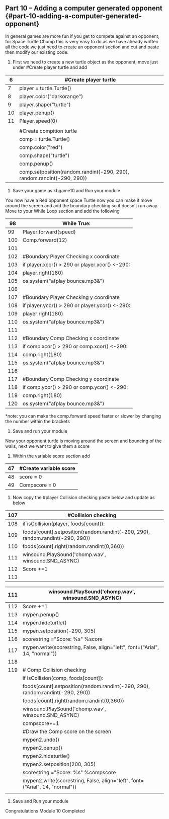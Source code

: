 ## Part 10 – Adding a computer generated opponent {#part-10-adding-a-computer-generated-opponent}

In general games are more fun if you get to compete against an opponent, for Space Turtle Chomp this is very easy to do as we have already written all the code we just need to create an opponent section and cut and paste then modify our existing code.

1.  First we need to create a new turtle object as the opponent, move just under #Create player turtle and add

| 6 | #Create player turtle |
| --- | --- |
| 7 | player = turtle.Turtle() |
| 8 | player.color(&quot;darkorange&quot;) |
| 9 | player.shape(&quot;turtle&quot;) |
| 10 | player.penup() |
| 11 | Player.speed(0) |
|  |  |
|  | #Create compition turtle |
|  | comp = turtle.Turtle() |
|  | comp.color(&quot;red&quot;) |
|  | comp.shape(&quot;turtle&quot;) |
|  | comp.penup() |
|  | comp.setposition(random.randint(-290, 290), random.randint(-290, 290)) |

1.  Save your game as kbgame10 and Run your module

You now have a Red opponent space Turtle now you can make it move around the screen and add the boundary checking so it doesn’t run away. Move to your While Loop section and add the following

| 98 | While True: |
| --- | --- |
| 99 | Player.forward(speed) |
| 100 | Comp.forward(12) |
| 101 |  |
| 102 | #Boundary Player Checking x coordinate |
| 103 | if player.xcor() &gt; 290 or player.xcor() &lt;-290: |
| 104 | player.right(180) |
| 105 | os.system(&quot;afplay bounce.mp3&amp;&quot;) |
| 106 |  |
| 107 | #Boundary Player Checking y coordinate |
| 108 | if player.ycor() &gt; 290 or player.ycor() &lt;-290: |
| 109 | player.right(180) |
| 110 | os.system(&quot;afplay bounce.mp3&amp;&quot;) |
| 111 |  |
| 112 | #Boundary Comp Checking x coordinate |
| 113 | if comp.xcor() &gt; 290 or comp.xcor() &lt;-290: |
| 114 | comp.right(180) |
| 115 | os.system(&quot;afplay bounce.mp3&amp;&quot;) |
| 116 |  |
| 117 | #Boundary Comp Checking y coordinate |
| 118 | if comp.ycor() &gt; 290 or comp.ycor() &lt;-290: |
| 119 | comp.right(180) |
| 120 | os.system(&quot;afplay bounce.mp3&amp;&quot;) |

*note: you can make the comp.forward speed faster or slower by changing the number within the brackets

1.  Save and run your module

Now your opponent turtle is moving around the screen and bouncing of the walls, next we want to give them a score

1.  Within the variable score section add

| 47 | #Create variable score |
| --- | --- |
| 48 | score = 0 |
| 49 | Compscore = 0 |

1.  Now copy the #player Collision checking paste below and update as below

| 107 | #Collision checking |
| --- | --- |
| 108 | if isCollision(player, foods[count]): |
| 109 | foods[count].setposition(random.randint(-290, 290), random.randint(-290, 290)) |
| 110 | foods[count].right(random.randint(0,360)) |
| 111 | winsound.PlaySound(&#039;chomp.wav&#039;, winsound.SND_ASYNC) |
| 112 | Score +=1 |
| 113 |  |

| 111 | winsound.PlaySound(&#039;chomp.wav&#039;, winsound.SND_ASYNC) |
| --- | --- |
| 112 | Score +=1 |
| 113 | mypen.penup() |
| 114 | mypen.hideturtle() |
| 115 | mypen.setposition(-290, 305) |
| 116 | scorestring =&quot;Score: %s&quot; %score |
| 117 | mypen.write(scorestring, False, align=&quot;left&quot;, font=(&quot;Arial&quot;, 14, &quot;normal&quot;)) |
| 118 |  |
| 119 | # Comp Collision checking |
|  | if isCollision(comp, foods[count]): |
|  | foods[count].setposition(random.randint(-290, 290), random.randint(-290, 290)) |
|  | foods[count].right(random.randint(0,360)) |
|  | winsound.PlaySound(&#039;chomp.wav&#039;, winsound.SND_ASYNC) |
|  | compscore+=1 |
|  | #Draw the Comp score on the screen |
|  | mypen2.undo() |
|  | mypen2.penup() |
|  | mypen2.hideturtle() |
|  | mypen2.setposition(200, 305) |
|  | scorestring =&quot;Score: %s&quot; %compscore |
|  | mypen2.write(scorestring, False, align=&quot;left&quot;, font=(&quot;Arial&quot;, 14, &quot;normal&quot;)) |
|  |  |

1.  Save and Run your module

Congratulations Module 10 Completed